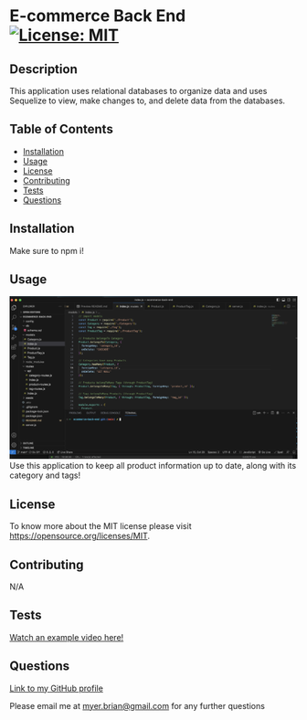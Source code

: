 # E-commerce Back End [![License: MIT](https://img.shields.io/badge/License-MIT-yellow.svg)](https://opensource.org/licenses/MIT)

## Description

This application uses relational databases to organize data and uses Sequelize to view, make changes to, and delete data from the databases.

## Table of Contents

- [Installation](#installation)
- [Usage](#usage)
- [License](#license)
- [Contributing](#contributing)
- [Tests](#tests)
- [Questions](#questions)

## Installation

Make sure to npm i!

## Usage
![Alt text](<assets/Screenshot 2023-08-30 at 10.48.24 AM.png>)
Use this application to keep all product information up to date, along with its category and tags!

## License

To know more about the MIT license please visit https://opensource.org/licenses/MIT.

## Contributing

N/A

## Tests

[Watch an example video here!](https://watch.screencastify.com/v/crDRMU0NrM52CdQVgroN)

## Questions

[Link to my GitHub profile](https://github.com/brianmyer)

Please email me at myer.brian@gmail.com for any further questions